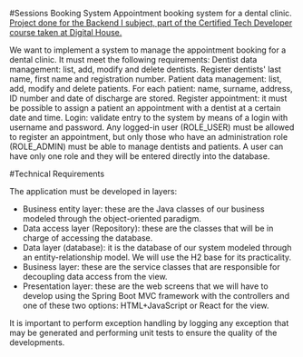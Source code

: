 #Sessions Booking System
Appointment booking system for a dental clinic. 
[Project done for the Backend I subject, part of the Certified Tech Developer course taken at Digital House.](https://github.com/florencialecha/sessionsBookingSystem/files/9933116/Trabajo.Integrador.Back.End.I.docx.pdf)

We want to implement a system to manage the appointment booking for a dental clinic. It must meet the following requirements:
Dentist data management: list, add, modify and delete dentists. Register dentists' last name, first name and registration number.
Patient data management: list, add, modify and delete patients. For each patient: name, surname, address, ID number and date of discharge are stored.
Register appointment: it must be possible to assign a patient an appointment with a dentist at a certain date and time. 
Login: validate entry to the system by means of a login with username and password. Any logged-in user (ROLE_USER) must be allowed to register an appointment, but only those who have an administration role (ROLE_ADMIN) must be able to manage dentists and patients. A user can have only one role and they will be entered directly into the database.

#Technical Requirements

The application must be developed in layers:

- Business entity layer: these are the Java classes of our business modeled through the object-oriented paradigm.
- Data access layer (Repository): these are the classes that will be in charge of accessing the database.
- Data layer (database): it is the database of our system modeled through an entity-relationship model. We will use the H2 base for its practicality. 
- Business layer: these are the service classes that are responsible for decoupling data access from the view.
- Presentation layer: these are the web screens that we will have to develop using the Spring Boot MVC framework with the controllers and one of these two options: HTML+JavaScript or React for the view.

It is important to perform exception handling by logging any exception that may be generated and performing unit tests to ensure the quality of the developments.
